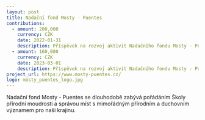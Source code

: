 ```yaml
---
layout: post
title: Nadační fond Mosty - Puentes
contributions:
  - amount: 200,000
    currency: CZK
    date: 2022-01-31
    description: Příspěvek na rozvoj aktivit Nadačního fondu Mosty - Puentes
  - amount: 160,000
    currency: CZK
    date: 2023-03-01
    description: Příspěvek na rozvoj aktivit Nadačního fondu Mosty - Puentes
project_url: https://www.mosty-puentes.cz/
logo: mosty_puentes_logo.jpg
---
```


Nadační fond Mosty - Puentes se dlouhodobě zabývá pořádáním Školy přírodní moudrosti a správou míst s mimořádným přírodním a duchovním
významem pro naši krajinu.


